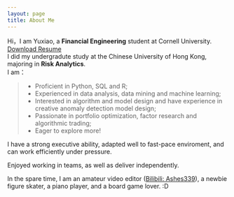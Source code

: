 ```yaml
---
layout: page
title: About Me 
---
```


Hi，I am Yuxiao, a <strong>Financial Engineering</strong> student at Cornell University. <a href="/Resume_Yuxiao Feng.pdf" target="_blank">Download Resume</a><br>
I did my undergradute study at the Chinese University of Hong Kong, majoring in <strong>Risk Analytics</strong>.<br>
I am：

>* Proficient in Python, SQL and R;
>* Experienced in data analysis, data mining and machine learning;
>* Interested in algorithm and model design and have experience in creative anomaly detection model design;
>* Passionate in portfolio optimization, factor research and algorithmic trading;
>* Eager to explore more!

<p>
<p>
  
I have a strong executive ability, adapted well to fast-pace enviroment, and can work efficiently under pressure.

<p>
Enjoyed working in teams, as well as deliver independently. 
<p>
  
<p>
In the spare time, I am an amateur video editor (<a href="https://space.bilibili.com/201470482?from=search&seid=67572594118373327&spm_id_from=333.337.0.0">Bilibili: Ashes339</a>), a newbie figure skater, a piano player, and a board game lover. :D
<p>



